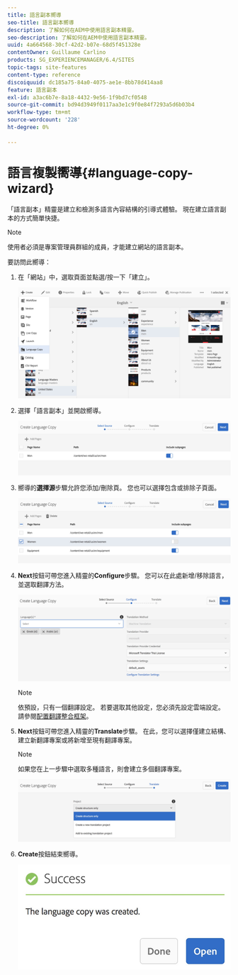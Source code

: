 ```yaml
---
title: 語言副本嚮導
seo-title: 語言副本嚮導
description: 了解如何在AEM中使用語言副本精靈。
seo-description: 了解如何在AEM中使用語言副本精靈。
uuid: 4a664568-30cf-42d2-b07e-68d5f451328e
contentOwner: Guillaume Carlino
products: SG_EXPERIENCEMANAGER/6.4/SITES
topic-tags: site-features
content-type: reference
discoiquuid: dc185a75-84a0-4075-ae1e-8bb78d414aa8
feature: 語言副本
exl-id: a3ac6b7e-8a18-4432-9e56-1f9bd7cf0548
source-git-commit: bd94d3949f0117aa3e1c9f0e84f7293a5d6b03b4
workflow-type: tm+mt
source-wordcount: '228'
ht-degree: 0%

---
```


# 語言複製嚮導{#language-copy-wizard}

「語言副本」精靈是建立和檢測多語言內容結構的引導式體驗。 現在建立語言副本的方式簡單快捷。

>[!NOTE]
>
>使用者必須是專案管理員群組的成員，才能建立網站的語言副本。

要訪問此嚮導：

1. 在「網站」中，選取頁面並點選/按一下「建立」。

   ![chlimage_1-48](assets/chlimage_1-48.jpeg)

1. 選擇「語言副本」並開啟嚮導。

   ![chlimage_1-49](assets/chlimage_1-49.jpeg)

1. 嚮導的&#x200B;**選擇源**&#x200B;步驟允許您添加/刪除頁。 您也可以選擇包含或排除子頁面。

   ![chlimage_1-50](assets/chlimage_1-50.jpeg)

1. **Next**&#x200B;按鈕可帶您進入精靈的&#x200B;**Configure**&#x200B;步驟。 您可以在此處新增/移除語言，並選取翻譯方法。

   ![chlimage_1-51](assets/chlimage_1-51.jpeg)

   >[!NOTE]
   >
   >依預設，只有一個翻譯設定。 若要選取其他設定，您必須先設定雲端設定。 請參閱[配置翻譯整合框架](/help/sites-administering/tc-tic.md)。

1. **Next**&#x200B;按鈕可帶您進入精靈的&#x200B;**Translate**&#x200B;步驟。 在此，您可以選擇僅建立結構、建立新翻譯專案或將新增至現有翻譯專案。

   >[!NOTE]
   >
   >如果您在上一步驟中選取多種語言，則會建立多個翻譯專案。

   ![chlimage_1-52](assets/chlimage_1-52.jpeg)

1. **Create**&#x200B;按鈕結束嚮導。

   ![chlimage_1-53](assets/chlimage_1-53.jpeg)
